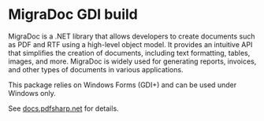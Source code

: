 ﻿# MigraDoc GDI build

MigraDoc is a .NET library that allows developers to create documents such as PDF and RTF using a high-level object model. It provides an intuitive API that simplifies the creation of documents, including text formatting, tables, images, and more. MigraDoc is widely used for generating reports, invoices, and other types of documents in various applications.

This package relies on Windows Forms (GDI+) and can be used under Windows only.

See [docs.pdfsharp.net](https://docs.pdfsharp.net) for details.
